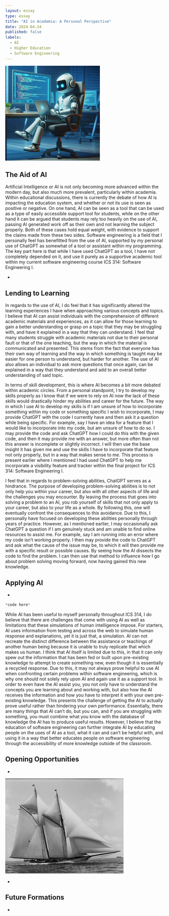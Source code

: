 ```yaml
---
layout: essay
type: essay
title: "AI in Academia: A Personal Perspective"
date: 2024-04-24
published: false
labels:
  - AI
  - Higher Education
  - Software Engineering
---
```


<img width="300px" height="300px"
     class="rounded float-start pe-4" 
     src="../img/academia/ai-robot-coding.jpeg" >

## The Aid of AI

Artificial Intelligence or AI is not only becoming more advanced within the modern day, but also much more prevalent, particularly within academia. Within educational discussions, there is currently the debate of how AI is impacting the education system, and whether or not its use is seen as positive or negative. On one hand, AI can be seen as a tool that can be used as a type of easily accessible support tool for students, while on the other hand it can be argued that students may rely too heavily on the use of AI, passing AI generated work off as their own and not learning the subject properly. Both of these cases hold equal weight, with evidence to support the claims made from these two sides. Software engineering is a field that I personally feel has benefitted from the use of AI, supported by my personal use of ChatGPT as somewhat of a tool or assistant within my programming. The key part here is that while I have used ChatGPT as a tool, I have not completely depended on it, and use it purely as a supportive academic tool within my current software engineering course ICS 314: Software Engineering I. 

*

## Lending to Learning

In regards to the use of AI, I do feel that it has significantly altered the learning experiences I have when approaching various concepts and topics. I believe that AI can assist individuals with the comprehension of different academic materials and experiences, as it can allow for those learning to gain a better understanding or grasp on a topic that they may be struggling with, and have it explained in a way that they can understand. I feel that many students struggle with academic materials not due to their personal fault or that of the one teaching, but the way in which the material is communicated and presented. This stems from the fact that everyone has their own way of learning and the way in which something is taught may be easier for one person to understand, but harder for another. The use of AI also allows an individual to ask more questions that once again, can be explained in a way that they understand and add to an overall better understanding of said topic.

In terms of skill development, this is where AI becomes a bit more debated within academic circles. From a personal standpoint, I try to develop my skills properly as I know that if we were to rely on AI now the lack of these skills would drastically hinder my abilities and career for the future. The way in which I use AI to develop my skills is if I am unsure of how to incorporate something within my code or something specific I wish to incorporate, I may provide ChatGPT with the code I currently have and then ask it a question while being specific. For example, say I have an idea for a feature that I would like to incorporate into my code, but am unsure of how to do so. I may provide the code and ask ChatGPT how I could do this with the given code, and then it may provide me with an answer, but more often than not this answer is incomplete or slightly incorrect. I will then use the base insight it has given me and use the skills I have to incorporate that feature not only properly, but in a way that makes sense to me. This process is present earlier where I mentioned I had used ChatGPT to help me incorporate a visibility feature and tracker within the final project for ICS 314: Software Engineering I.

I feel that in regards to problem-solving abilities, ChatGPT serves as a hindrance. The purpose of developing problem-solving abilities is to not only help you within your career, but also with all other aspects of life and the challenges you may encounter. By leaving the process that goes into solving a problem to an AI, you rob yourself of skills that not only apply to your career, but also to your life as a whole. By following this, one will eventually confront the consequences to this avoidance. Due to this, I personally have focused on developing these abilities personally through years of practice. However, as I mentioned earlier, I may occasionally ask ChatGPT a question if I am genuinely stuck and am unable to find online resources to assist me. For example, say I am running into an error where my code isn’t working properly. I then may provide the code to ChatGPT and ask what the cause of the issue may be, to which it will then provide me with a specific result or possible causes. By seeing how the AI dissects the code to find the problem. I can then use that method to influence how I go about problem solving moving forward, now having gained this new knowledge.

## Applying AI

*

```jsx
*code here*
```

While AI has been useful to myself personally throughout ICS 314, I do believe that there are challenges that come with using AI as well as limitations that these simulations of human intelligence impose. For starters, AI uses information from testing and across the web to simulate human response and explanations, yet it is just that, a simulation. AI can not recreate the distinct difference between the assistance or teachings of another human being because it is unable to truly replicate that which makes us human. I think that AI itself is limited due to this, in that it can only spew out the information that has been fed or built upon pre-existing knowledge to attempt to create something new, even though it is essentially a recycled response. Due to this, it may not always prove helpful to use AI when confronting certain problems within software engineering, which is why one should not solely rely upon AI and again use it as a support tool. In order to even have the AI assist you, you not only have to understand the concepts you are learning about and working with, but also how the AI receives the information and how you have to interpret it with your own pre-existing knowledge. This presents the challenge of getting the AI to actually prove useful rather than hindering your own performance. Essentially, there are many things that AI can’t do, but you can, and if you are struggling with something, you must combine what you know with the database of knowledge the AI has to produce useful results. However, I believe that the education of software engineering can further integrate AI by educating people on the uses of AI as a tool, what it can and can’t be helpful with, and using it in a way that better educates people on software engineering through the accessibility of more knowledge outside of the classroom.

## Opening Opportunities

*

<img width="375px" 
     class="rounded float-start pe-4" 
     src="../img/dynamics/sailboat.jpg" >

*


## Future Formations

*
